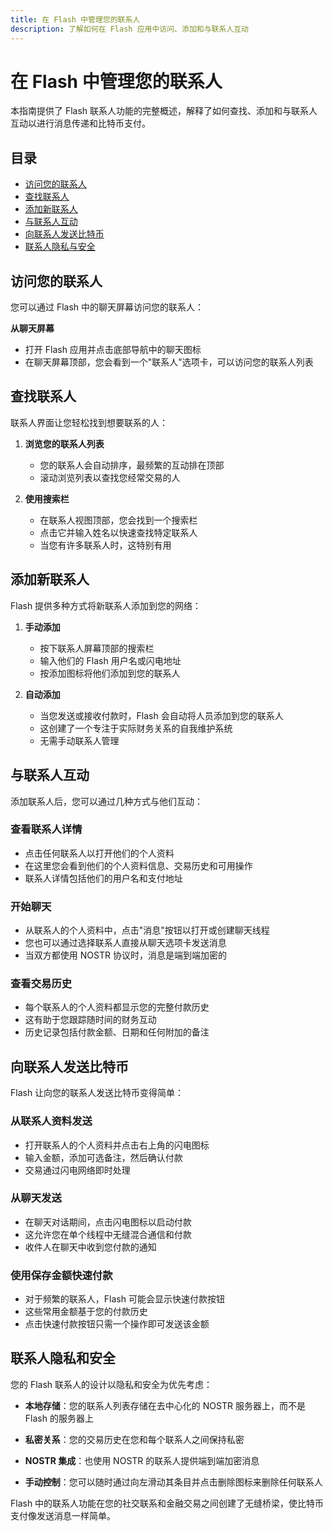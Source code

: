 ```yaml
---
title: 在 Flash 中管理您的联系人
description: 了解如何在 Flash 应用中访问、添加和与联系人互动
---
```


# 在 Flash 中管理您的联系人

本指南提供了 Flash 联系人功能的完整概述，解释了如何查找、添加和与联系人互动以进行消息传递和比特币支付。

## 目录

-   [访问您的联系人](#访问您的联系人)
-   [查找联系人](#查找联系人)
-   [添加新联系人](#添加新联系人)
-   [与联系人互动](#与联系人互动)
-   [向联系人发送比特币](#向联系人发送比特币)
-   [联系人隐私与安全](#联系人隐私与安全)

## 访问您的联系人

您可以通过 Flash 中的聊天屏幕访问您的联系人：

**从聊天屏幕**

-   打开 Flash 应用并点击底部导航中的聊天图标
-   在聊天屏幕顶部，您会看到一个"联系人"选项卡，可以访问您的联系人列表

## 查找联系人

联系人界面让您轻松找到想要联系的人：

1. **浏览您的联系人列表**

    - 您的联系人会自动排序，最频繁的互动排在顶部
    - 滚动浏览列表以查找您经常交易的人

2. **使用搜索栏**
    - 在联系人视图顶部，您会找到一个搜索栏
    - 点击它并输入姓名以快速查找特定联系人
    - 当您有许多联系人时，这特别有用

## 添加新联系人

Flash 提供多种方式将新联系人添加到您的网络：

1. **手动添加**

    - 按下联系人屏幕顶部的搜索栏
    - 输入他们的 Flash 用户名或闪电地址
    - 按添加图标将他们添加到您的联系人

2. **自动添加**
    - 当您发送或接收付款时，Flash 会自动将人员添加到您的联系人
    - 这创建了一个专注于实际财务关系的自我维护系统
    - 无需手动联系人管理

## 与联系人互动

添加联系人后，您可以通过几种方式与他们互动：

### 查看联系人详情

-   点击任何联系人以打开他们的个人资料
-   在这里您会看到他们的个人资料信息、交易历史和可用操作
-   联系人详情包括他们的用户名和支付地址

### 开始聊天

-   从联系人的个人资料中，点击"消息"按钮以打开或创建聊天线程
-   您也可以通过选择联系人直接从聊天选项卡发送消息
-   当双方都使用 NOSTR 协议时，消息是端到端加密的

### 查看交易历史

-   每个联系人的个人资料都显示您的完整付款历史
-   这有助于您跟踪随时间的财务互动
-   历史记录包括付款金额、日期和任何附加的备注

## 向联系人发送比特币

Flash 让向您的联系人发送比特币变得简单：

### 从联系人资料发送

-   打开联系人的个人资料并点击右上角的闪电图标
-   输入金额，添加可选备注，然后确认付款
-   交易通过闪电网络即时处理

### 从聊天发送

-   在聊天对话期间，点击闪电图标以启动付款
-   这允许您在单个线程中无缝混合通信和付款
-   收件人在聊天中收到您付款的通知

### 使用保存金额快速付款

-   对于频繁的联系人，Flash 可能会显示快速付款按钮
-   这些常用金额基于您的付款历史
-   点击快速付款按钮只需一个操作即可发送该金额

## 联系人隐私和安全

您的 Flash 联系人的设计以隐私和安全为优先考虑：

-   **本地存储**：您的联系人列表存储在去中心化的 NOSTR 服务器上，而不是 Flash 的服务器上

-   **私密关系**：您的交易历史在您和每个联系人之间保持私密

-   **NOSTR 集成**：也使用 NOSTR 的联系人提供端到端加密消息

-   **手动控制**：您可以随时通过向左滑动其条目并点击删除图标来删除任何联系人

Flash 中的联系人功能在您的社交联系和金融交易之间创建了无缝桥梁，使比特币支付像发送消息一样简单。